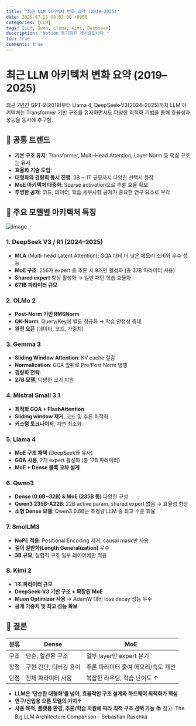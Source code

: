 ```yaml
---
title: "최근 LLM 아키텍처 변화 요약 (2019–2025)"
date: 2025-07-25 08:02:00 +0900
categories: [LLM]
tags: [LLM, Qwen, Llama, Kimi, Deepseek]
description: "Notion 동기화된 게시글입니다."
toc: true
comments: true
---
```


# 최근 LLM 아키텍처 변화 요약 (2019–2025)

최근 7년간 GPT-2(2019)부터 Llama 4, DeepSeek-V3(2024–2025)까지 LLM 아키텍처는 Transformer 기반 구조를 유지하면서도 다양한 최적화 기법을 통해 효율성과 성능을 동시에 추구함.

## 🔑 공통 트렌드

- **기본 구조 유지**: Transformer, Multi-Head Attention, Layer Norm 등 핵심 구조는 유사
- **효율화 기술 도입**:
- **대형화와 경량화 동시 진행**: 3B ~ 1T 규모까지 다양한 선택지 등장
- **MoE 아키텍처 대중화**: Sparse activation으로 추론 효율 확보
- **투명한 공개**: 코드, 데이터, 학습 세부사항 공개가 중요한 연구 요소로 부각
## 📌 주요 모델별 아키텍처 특징

![Image](https://prod-files-secure.s3.us-west-2.amazonaws.com/e6db513d-ec54-40ff-aa74-2487b0bcfe15/ac24fdd3-febf-45c7-8e99-afb6446591d8/image.png?X-Amz-Algorithm=AWS4-HMAC-SHA256&X-Amz-Content-Sha256=UNSIGNED-PAYLOAD&X-Amz-Credential=ASIAZI2LB466Q646LLT7%2F20250725%2Fus-west-2%2Fs3%2Faws4_request&X-Amz-Date=20250725T171014Z&X-Amz-Expires=3600&X-Amz-Security-Token=IQoJb3JpZ2luX2VjEB8aCXVzLXdlc3QtMiJIMEYCIQD6p82ypNEx3edLBXs%2BwiwS%2F3o9FUUugvD9wIeDAG9zLAIhANpYOa6bGZYMWsnI8it2zbaKKx2fccbR1JmaJOOQ6KvGKv8DCEgQABoMNjM3NDIzMTgzODA1IgwOVMtHrELFr3Gu%2Ffcq3AOOoSOvu5TT25GP7dBmq9egwAg3L95Kc4KIvTAdCTMuRiigx01klsixL%2FSOdUCUIdRd4UuWoAFkHmatoCi5qua6KGBRX1%2Bu5PX8%2FWB1Tzeapk%2FVwAxU8WsF7nuT69Bn%2BgzKXqetmSYppmP81i3mi1sxGyRU5%2Bnc3d0ULnyMOh5GlDsaftzJ1%2BYj4D79cZ2tf7O%2BfOpt%2BlcPWQbaRScnCihz2sgtiOSb8xEkAvjW93joLz6dI8p9HvWRuZSvtMzjCMfI6nbY9K7Um4CpWDDYmXtmpM5VXagtLw%2FV12FD27IseXyISj67DbtFZktS9BdMqaRpXQ%2BpYpLRtzMJXqEjrMDkQ0L%2BbSON9FKhsveY1sf9Xp37dtJ%2F6NviuqpqDmVcLreagxJsfDlS8m9zLmu1QKhX8DGdenNLRv60CHSK6JczdXWMmM3Yc0why0Egn6q3%2Bg6lUzJXLjn6R%2F6iU2sF6c4TxeyD7mrFOQPCWAhVqZ7Akzhv%2FdWe4vZJmK2OtpimHUtLeXxMHyYGcgESrxenSc7i273F%2FyL1if7lRVH9JW%2BEtDgSA%2FxmHZ8kSBTkzaDvcHsCpCojcxXg1Zlw%2FGXHBrkKYOWISnJCR8uHZ%2FQphhB%2FG8NkuzofKCoeaNFm6jDwvI7EBjqkAQXUB6iHs8UUCZB4ukNFkFEsdrooBejAlT2UuYh7qhbyAkKoPPF0LlSoVmjFn2X4UQkNMdTRF7HkQi4WWlQ6UjAVuq3IsR7Xrhz5NzS7fz3oQN4fimkRXMzxzSXWQff9vCwsWjTduK8wDm2T9a6I1ol1NyLsW%2Bp0hXnlogjTNjqH3rHk%2BZvIMKaWPOKEIQzGtSXl5w4cY9ijNyrFTDf8Ppa6qcGU&X-Amz-Signature=f63671415335382c43d9f173a92e436d957a1681cb07129d0906b116d8fb6a55&X-Amz-SignedHeaders=host&x-amz-checksum-mode=ENABLED&x-id=GetObject)

### 1. DeepSeek V3 / R1 (2024–2025)

- **MLA** (Multi-head Latent Attention): GQA 대비 더 낮은 메모리 소비와 우수 성능
- **MoE 구조**: 256개 expert 중 추론 시 9개만 활성화 (총 37B 파라미터 사용)
- **Shared expert** 항상 활성화 → 일반 패턴 학습 효율화
- **671B 파라미터 규모**
### 2. OLMo 2

- **Post-Norm 기반 RMSNorm**
- **QK-Norm**: Query/Key에 별도 정규화 → 학습 안정성 증대
- **완전 오픈** (데이터, 코드, 가중치)
### 3. Gemma 3

- **Sliding Window Attention**: KV cache 절감
- **Normalization**: GQA 앞뒤로 Pre/Post Norm 병행
- **경량화 전략**:
- **27B 모델**, 다양한 크기 지원
### 4. Mistral Small 3.1

- **최적화 GQA + FlashAttention**
- **Sliding window 제거**, 코드 및 추론 최적화
- **커스텀 토크나이저**, 지연 최소화
### 5. Llama 4

- **MoE 구조 채택** (DeepSeek와 유사)
- **GQA 사용**, 2개 expert 활성화 (총 17B 파라미터)
- **MoE + Dense 블록 교차 설계**
### 6. Qwen3

- **Dense (0.6B~32B) & MoE (235B 등)** 다양한 구성
- **Qwen3 235B-A22B**: 22B active param, shared expert 없음 → 효율성 향상
- **소형 Dense 모델**: Qwen3 0.6B는 초경량 LLM 중 최고 수준 효율
### 7. SmolLM3

- **NoPE 적용**: Positional Encoding 제거, causal mask만 사용
- **길이 일반화(Length Generalization)** 우수
- **3B 규모**, 실험적 구조 일부 레이어에만 적용
### 8. Kimi 2

- **1조 파라미터 규모**
- **DeepSeek-V3 기반 구조 + 확장된 MoE**
- **Muon Optimizer 사용** → AdamW 대비 loss decay 성능 우수
- **공개 가중치 및 최고 성능 확보**
## 🧩 결론

| 분류 | Dense | MoE |
| --- | --- | --- |
| 구조 | 단순, 일관된 구조 | 일부 layer만 expert 분기 |
| 장점 | 구현 간단, 디버깅 용이 | 추론 파라미터 줄여 메모리/속도 개선 |
| 단점 | 전체 파라미터 사용 | 복잡한 라우팅, 학습 난이도 ↑ |

- **LLM은 ‘단순한 대형화’를 넘어, 효율적인 구조 설계와 하드웨어 최적화가 핵심**
- **연구/산업용 오픈 모델의 가치↑**
- **사용 목적, 플랫폼 환경, 추론/학습 자원에 따라 최적 구조 선택 가능**
📚 참고: The Big LLM Architecture Comparison - Sebastian Raschka


